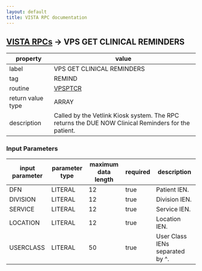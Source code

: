 ```yaml
---
layout: default
title: VISTA RPC documentation
---
```




## [VISTA RPCs](TableOfContent.md) &#8594; VPS GET CLINICAL REMINDERS 

 property | value 
--- | --- 
 label | VPS GET CLINICAL REMINDERS
 tag | REMIND
 routine | [VPSPTCR](http://code.osehra.org/dox/Routine_VPSPTCR_source.html)
 return value type | ARRAY
 description | Called by the Vetlink Kiosk system. The RPC returns the DUE NOW Clinical Reminders for the patient.

### Input Parameters

| input parameter | parameter type | maximum data length | required | description | 
| --- | --- | --- | --- | --- | 
| DFN | LITERAL | 12 | true | Patient IEN. | 
| DIVISION | LITERAL | 12 | true | Division IEN. | 
| SERVICE | LITERAL | 12 | true | Service IEN. | 
| LOCATION | LITERAL | 12 | true | Location IEN. | 
| USERCLASS | LITERAL | 50 | true | User Class IENs separated by \^\. | 